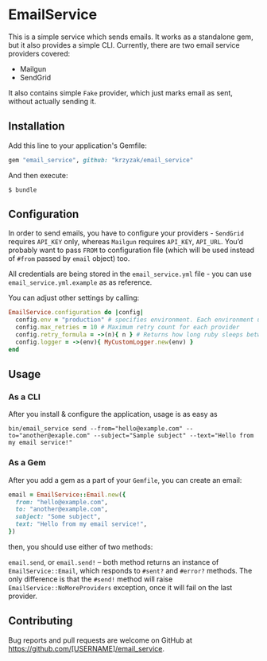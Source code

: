 # EmailService

This is a simple service which sends emails. It works as a standalone gem, but it also provides a simple CLI.
Currently, there are two email service providers covered:
 - Mailgun
 - SendGrid

It also contains simple `Fake` provider, which just marks email as sent, without actually sending it.

## Installation

Add this line to your application's Gemfile:

```ruby
gem "email_service", github: "krzyzak/email_service"
```

And then execute:

    $ bundle


## Configuration

In order to send emails, you have to configure your providers - `SendGrid` requires `API_KEY` only, whereas `Mailgun` requires `API_KEY`, `API_URL`. You’d probably want to pass `FROM` to configuration file (which will be used instead of `#from` passed by `email` object) too.

All credentials are being stored in the `email_service.yml` file - you can use `email_service.yml.example` as as reference.

You can adjust other settings by calling:

```ruby
EmailService.configuration do |config|
  config.env = "production" # specifies environment. Each environment uses different credentials for providers
  config.max_retries = 10 # Maximum retry count for each provider
  config.retry_formula = ->(n){ n } # Returns how long ruby sleeps between retries for N-th retry
  config.logger = ->(env){ MyCustomLogger.new(env) }
end
```
## Usage

### As a CLI

After you install & configure the application, usage is as easy as
```
bin/email_service send --from="hello@example.com" --to="another@exaple.com" --subject="Sample subject" --text="Hello from my email service!"
```

### As a Gem

After you add a gem as a part of your `Gemfile`, you can create an email:
```ruby
email = EmailService::Email.new({
  from: "hello@example.com",
  to: "another@example.com",
  subject: "Some subject",
  text: "Hello from my email service!",
})
```

then, you should use either of two methods:

`email.send`, or `email.send!` – both method returns an instance of `EmailService::Email`, which responds to `#sent?` and `#error?` methods. The only difference is that the `#send!` method will raise `EmailService::NoMoreProviders` exception, once it will fail on the last provider.


## Contributing

Bug reports and pull requests are welcome on GitHub at https://github.com/[USERNAME]/email_service.
